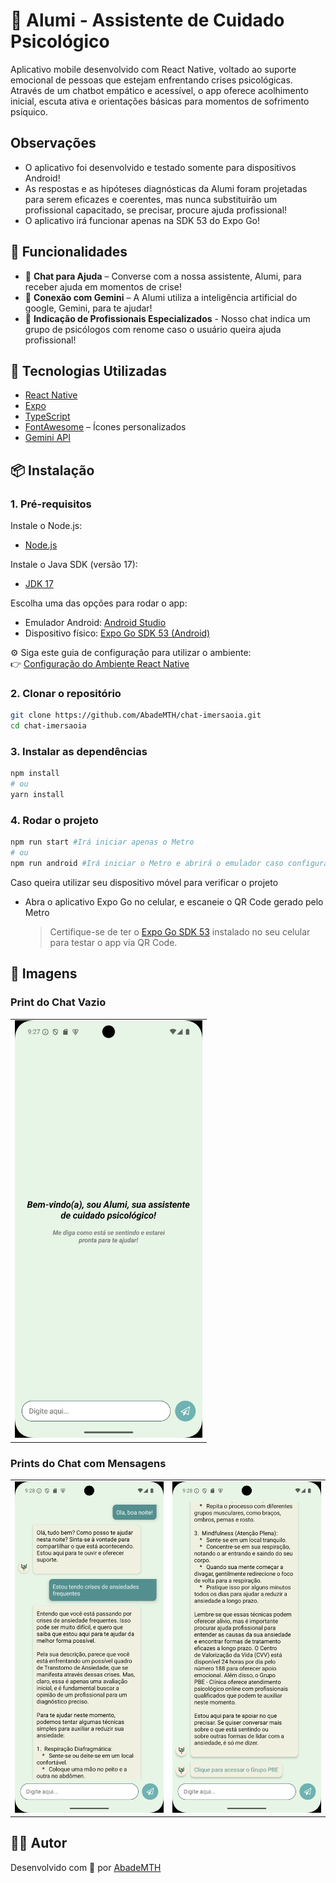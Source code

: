 # 🧠 Alumi - Assistente de Cuidado Psicológico

Aplicativo mobile desenvolvido com React Native, voltado ao suporte emocional de pessoas que estejam enfrentando crises psicológicas. Através de um chatbot empático e acessível, o app oferece acolhimento inicial, escuta ativa e orientações básicas para momentos de sofrimento psíquico.

## Observações

-   O aplicativo foi desenvolvido e testado somente para dispositivos Android!
-   As respostas e as hipóteses diagnósticas da Alumi foram projetadas para serem eficazes e coerentes, mas nunca substituirão um profissional capacitado, se precisar, procure ajuda profissional!
-   O aplicativo irá funcionar apenas na SDK 53 do Expo Go!

## 📱 Funcionalidades

-   💬 **Chat para Ajuda** – Converse com a nossa assistente, Alumi, para receber ajuda em momentos de crise!
-   🛜 **Conexão com Gemini** – A Alumi utiliza a inteligência artificial do google, Gemini, para te ajudar!
-   📲 **Indicação de Profissionais Especializados** - Nosso chat indica um grupo de psicólogos com renome caso o usuário queira ajuda profissional!

## 🚀 Tecnologias Utilizadas

-   [React Native](https://reactnative.dev/)
-   [Expo](https://expo.dev/)
-   [TypeScript](https://www.typescriptlang.org/)
-   [FontAwesome](https://fontawesome.com/) – Ícones personalizados
-   [Gemini API](https://ai.google.dev/gemini-api/docs?hl=pt-br#javascript)

## 📦 Instalação

### 1. Pré-requisitos

Instale o Node.js:

-   [Node.js](https://nodejs.org/en/download/)

Instale o Java SDK (versão 17):

-   [JDK 17](https://www.oracle.com/java/technologies/javase/jdk17-archive-downloads.html)

Escolha uma das opções para rodar o app:

-   Emulador Android: [Android Studio](https://developer.android.com/studio?hl=pt-br)
-   Dispositivo físico: [Expo Go SDK 53 (Android)](https://expo.dev/go)

⚙️ Siga este guia de configuração para utilizar o ambiente:  
👉 [Configuração do Ambiente React Native](https://reactnative.dev/docs/set-up-your-environment)

### 2. Clonar o repositório

```bash
git clone https://github.com/AbadeMTH/chat-imersaoia.git
cd chat-imersaoia
```

### 3. Instalar as dependências

```bash
npm install
# ou
yarn install
```

### 4. Rodar o projeto

```bash
npm run start #Irá iniciar apenas o Metro
# ou
npm run android #Irá iniciar o Metro e abrirá o emulador caso configurado corretamente
```

Caso queira utilizar seu dispositivo móvel para verificar o projeto

-   Abra o aplicativo Expo Go no celular, e escaneie o QR Code gerado pelo Metro
    > Certifique-se de ter o [Expo Go SDK 53](https://expo.dev/client) instalado no seu celular para testar o app via QR Code.

## 📸 Imagens

### Print do Chat Vazio

<table>
  <tr>
    <td align="center"><img src="./assets/prints/emptyChat.png" width="300" alt="Chat Vazio"/></td>
  </tr>
</table>

### Prints do Chat com Mensagens

<table>
  <tr>
    <td align="center"><img src="./assets/prints/chat1.png" width="300" alt="Chat com mensagens"/></td>
    <td align="center"><img src="./assets/prints/chat2.png" width="300" alt="Chat com mensagens"/></td>
  </tr>
</table>

## 👨‍💻 Autor

Desenvolvido com 💜 por [AbadeMTH](https://github.com/AbadeMTH)
